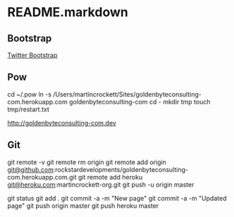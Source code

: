 README.markdown
==

Bootstrap
--
[Twitter Bootstrap](http://twitter.github.com/bootstrap/scaffolding.html#fluidGridSystem)

Pow
--
cd ~/.pow
ln -s /Users/martincrockett/Sites/goldenbyteconsulting-com.herokuapp.com goldenbyteconsulting-com
cd -
mkdir tmp
touch tmp/restart.txt

http://goldenbyteconsulting-com.dev

Git
--
git remote -v
git remote rm origin
git remote add origin git@github.com:rockstardevelopments/goldenbyteconsulting-com.herokuapp.com.git
git remote add heroku git@heroku.com:martincrockett-org.git
git push -u origin master

git status
git add .
git commit -a -m "New page"
git commit -a -m "Updated page"
git push origin master
git push heroku master